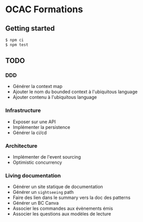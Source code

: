 # OCAC Formations

## Getting started

```sh
$ npm ci
$ npm test
```

## TODO

### DDD

- Générer la context map
- Ajouter le nom du bounded context à l'ubiquitous language
- Ajouter contenu à l'ubiquitous language

### Infrastructure

- Exposer sur une API
- Implémenter la persistence
- Générer la ci/cd

### Architecture

- Implémenter de l'event sourcing
- Optimistic concurrency

### Living documentation

- Générer un site statique de documentation
- Générer un `sightseeing` path
- Faire des lien dans le summary vers la doc des patterns
- Générer un BC Canva
- Associer les commandes aux évènements émis
- Associer les questions aux modèles de lecture
